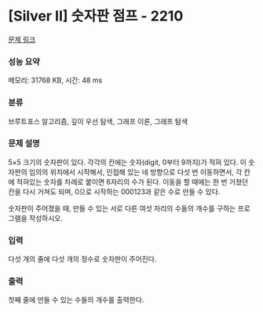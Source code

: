 # [Silver II] 숫자판 점프 - 2210 

[문제 링크](https://www.acmicpc.net/problem/2210) 

### 성능 요약

메모리: 31768 KB, 시간: 48 ms

### 분류

브루트포스 알고리즘, 깊이 우선 탐색, 그래프 이론, 그래프 탐색

### 문제 설명

<p>5×5 크기의 숫자판이 있다. 각각의 칸에는 숫자(digit, 0부터 9까지)가 적혀 있다. 이 숫자판의 임의의 위치에서 시작해서, 인접해 있는 네 방향으로 다섯 번 이동하면서, 각 칸에 적혀있는 숫자를 차례로 붙이면 6자리의 수가 된다. 이동을 할 때에는 한 번 거쳤던 칸을 다시 거쳐도 되며, 0으로 시작하는 000123과 같은 수로 만들 수 있다.</p>
<p>숫자판이 주어졌을 때, 만들 수 있는 서로 다른 여섯 자리의 수들의 개수를 구하는 프로그램을 작성하시오.</p>

### 입력 

 <p>다섯 개의 줄에 다섯 개의 정수로 숫자판이 주어진다.</p>

### 출력 

 <p>첫째 줄에 만들 수 있는 수들의 개수를 출력한다.</p>

